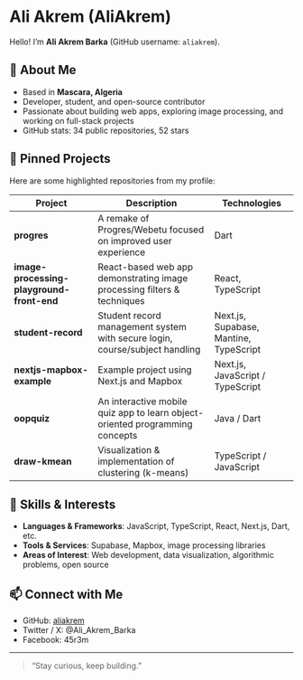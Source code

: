 # Ali Akrem (AliAkrem)

Hello! I’m **Ali Akrem Barka** (GitHub username: `aliakrem`).

## 👤 About Me

- Based in **Mascara, Algeria** 
- Developer, student, and open-source contributor  
- Passionate about building web apps, exploring image processing, and working on full-stack projects  
- GitHub stats: 34 public repositories, 52 stars 

## 🔧 Pinned Projects

Here are some highlighted repositories from my profile: 

| Project | Description | Technologies |
|---|---|---|
| **progres** | A remake of Progres/Webetu focused on improved user experience | Dart |
| **image-processing-playground-front-end** | React-based web app demonstrating image processing filters & techniques | React, TypeScript |
| **student-record** | Student record management system with secure login, course/subject handling | Next.js, Supabase, Mantine, TypeScript |
| **nextjs-mapbox-example** | Example project using Next.js and Mapbox | Next.js, JavaScript / TypeScript |
| **oopquiz** | An interactive mobile quiz app to learn object-oriented programming concepts | Java / Dart |
| **draw-kmean** | Visualization & implementation of clustering (k-means) | TypeScript / JavaScript |

## 🚀 Skills & Interests

- **Languages & Frameworks**: JavaScript, TypeScript, React, Next.js, Dart, etc.  
- **Tools & Services**: Supabase, Mapbox, image processing libraries  
- **Areas of Interest**: Web development, data visualization, algorithmic problems, open source  

## 📫 Connect with Me

- GitHub: [aliakrem](https://github.com/aliakrem)  
- Twitter / X: @Ali_Akrem_Barka 
- Facebook: 45r3m 

---

> “Stay curious, keep building.”  

